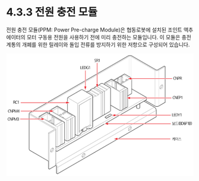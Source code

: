 # 4.3.3 전원 충전 모듈

전원 충전 모듈\(PPM: Power Pre-charge Module\)은 협동로봇에 설치된 조인트 액추에이터의 모터 구동용 전원을 사용하기 전에 미리 충전하는 모듈입니다. 이 모듈은 충전 계통의 개폐를 위한 릴레이와 돌입 전류를 방지하기 위한 저항으로 구성되어 있습니다.

![&#xADF8;&#xB9BC; 36 &#xC804;&#xC6D0; &#xCDA9;&#xC804; &#xBAA8;&#xB4C8;\(PPM\)](../../../.gitbook/assets/image117.png)

